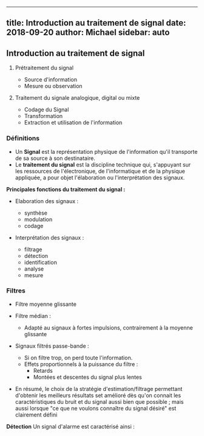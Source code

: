 

---
title: Introduction au traitement de signal
date: 2018-09-20
author: Michael
sidebar: auto
---

## Introduction au traitement de signal

1. Prétraitement du signal
    * Source d'information
    * Mesure ou observation

2. Traitement du signale analogique, digital ou mixte
    * Codage du Signal
    * Transformation
    * Extraction et utilisation de l'information

### Définitions

* Un **Signal** est la représentation physique de l'information qu'il transporte de sa source à son destinataire.
 * Le **traitement du signal** est la discipline technique qui, s'appuyant sur les ressources de l'électronique, de l'informatique et de la physique appliquée, a pour objet l'élaboration ou l'interprétation des signaux.

**Principales fonctions du traitement du signal :**
* Elaboration des signaux :	
    * synthèse
    * modulation
    * codage

* Interprétation des signaux :	
    * filtrage
    * détection
    * identification
    * analyse
    * mesure
    
### Filtres

* Filtre moyenne glissante

* Filtre médian :	
    * Adapté au signaux à fortes impulsions, contrairement à la moyenne glissante

* Signaux filtrés passe-bande :
    * Si on filtre trop, on perd toute l'information.
    * Effets proportionnels à la puissance du filtre : 
        * Retards 
        * Montées et descentes du signal plus lentes
* En résumé, le choix de la stratégie d'estimation/filtrage permettant d'obtenir les meilleurs résultats set amélioré dès qu'on connait les caractéristiques du bruit et du signal aussi bien que possible ; mais aussi lorsque "ce que ne voulons connaître du signal désiré" est clairement défini

**Détection** Un signal d'alarme est caractérisé ainsi :	
